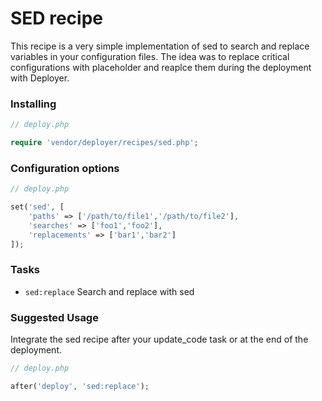 # SED recipe

This recipe is a very simple implementation of sed to search and replace variables in your configuration files. The idea was to replace critical configurations with placeholder and reaplce them during the deployment with Deployer.

### Installing

```php
// deploy.php

require 'vendor/deployer/recipes/sed.php';
```

### Configuration options

```php
// deploy.php

set('sed', [
    'paths' => ['/path/to/file1','/path/to/file2'],
    'searches' => ['foo1','foo2'],
    'replacements' => ['bar1','bar2']
]);
```

### Tasks

- `sed:replace` Search and replace with sed

### Suggested Usage

Integrate the sed recipe after your update_code task or at the end of the deployment.

```php
// deploy.php

after('deploy', 'sed:replace');
```
